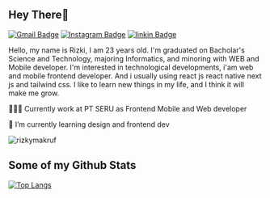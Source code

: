 
## Hey There👋
[![Gmail Badge](https://img.shields.io/badge/-armppy8@gmail.com-c14438?style=flat&logo=Gmail&logoColor=white&link=mailto:armppy8@gmail.com)](mailto:armppy8@gmail.com)  [![Instagram Badge](https://img.shields.io/badge/-rizkyruff-purple?style=flat&logo=instagram&logoColor=white&link=https://instagram.com/rizkyruff/)](https://www.instagram.com/rizkyruff/) [![linkin Badge](https://img.shields.io/badge/-rizkyruff-blue?style=flat&logo=linkedin&logoColor=white&link=https://www.linkedin.com/in/rizkimakruf/)](https://www.linkedin.com/in/rizkimakruf/) 

<p align='left'>Hello, my name is Rizki, I am 23 years old. I'm graduated on Bacholar's
Science and Technology, majoring Informatics, and minoring with WEB and Mobile developer. I'm interested
in technological developments, i'am web and mobile frontend developer. And i usually using react js react native next js and tailwind css.
I like to learn new things in my life, and I think it will make me grow.
  
<p>👨🏽‍💻 Currently work at PT SERU as Frontend Mobile and Web developer  </p>
<p>🌱 I’m currently learning design and frontend dev</p>

<p align=left> 
  <img src=https://komarev.com/ghpvc/?username=rizkymakruf alt=rizkymakruf /> 
</p>


## Some of my Github Stats
<!-- [![Github stats](https://github-readme-stats.vercel.app/api?username=rizkymakruf&show_icons=true&include_all_commits=true)](https://github.com/rizkymakruf/github-readme-stats) -->
 
[![Top Langs](https://github-readme-stats.vercel.app/api/top-langs/?username=rizkymakruf&layout=compact)](https://github.com/rizkymakruf/github-readme-stats)



